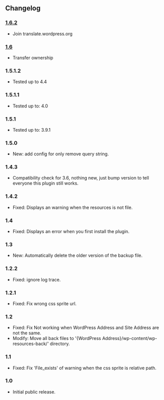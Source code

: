 ## Changelog ##

### [1.6.2][1.6.2] ###

* Join translate.wordpress.org

### [1.6][1.6] ###

* Transfer ownership

### 1.5.1.2 ###

* Tested up to 4.4

### 1.5.1.1 ###

* Tested up to: 4.0

### 1.5.1 ###

* Tested up to: 3.9.1

### 1.5.0 ###

* New: add config for only remove query string.

### 1.4.3 ###

* Compatibility check for 3.6, nothing new, just bump version to tell everyone this plugin still works.

### 1.4.2 ###

* Fixed: Displays an warning when the resources is not file.

### 1.4 ###

* Fixed: Displays an error when you first install the plugin.

### 1.3 ###

* New: Automatically delete the older version of the backup file.

### 1.2.2 ###

* Fixed: ignore log trace.

### 1.2.1 ###

* Fixed: Fix wrong css sprite url.

### 1.2 ###

* Fixed: Fix Not working when WordPress Address and Site Address are not the same.
* Modify: Move all back files to '{WordPress Address}/wp-content/wp-resources-back/' directory.

### 1.1 ###

* Fixed: Fix 'File_exists' of warning  when the css sprite is relative path.

### 1.0 ###

* Initial public release.



  [1.6.2]: https://github.com/litefeel/wp-resources-url-optimization/releases/tag/1.6.2
  [1.6]: https://github.com/litefeel/wp-resources-url-optimization/releases/tag/1.6
